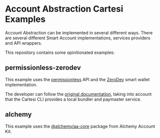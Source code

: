 # Account Abstraction Cartesi Examples

Account Abstraction can be implemented in several different ways. There are several different Smart Account implementations, services providers and API wrappers.

This repository contains some opinitionated examples:

## permissionless-zerodev

This example uses the [permissionless](https://docs.pimlico.io/permissionless) API and the [ZeroDev](https://zerodev.app) smart wallet implementation.

The developer can follow the [original documentation](https://docs.pimlico.io/permissionless/how-to/accounts/use-kernel-account), taking into account that the Cartesi CLI provides a local bundler and paymaster service.

## alchemy

This example uses the [@alchemy/aa-core](https://accountkit.alchemy.com/packages/aa-core/) package from Alchemy Account Kit.
